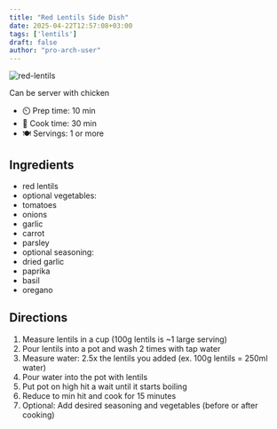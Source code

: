 ```yaml
---
title: "Red Lentils Side Dish"
date: 2025-04-22T12:57:08+03:00
tags: ['lentils']
draft: false
author: "pro-arch-user"
---
```


![red-lentils](/pix/red-lentils-side-dish.webp)

Can be server with chicken

- ⏲️ Prep time: 10 min
- 🍳 Cook time: 30 min
- 🍽️ Servings: 1 or more

## Ingredients

- red lentils
- optional vegetables:
- tomatoes
- onions
- garlic
- carrot
- parsley
- optional seasoning:
- dried garlic
- paprika
- basil
- oregano

## Directions

1. Measure lentils in a cup (100g lentils is ~1 large serving)
2. Pour lentils into a pot and wash 2 times with tap water
3. Measure water: 2.5x the lentils you added (ex. 100g lentils = 250ml water)
4. Pour water into the pot with lentils
5. Put pot on high hit a wait until it starts boiling
6. Reduce to min hit and cook for 15 minutes
7. Optional: Add desired seasoning and vegetables (before or after cooking)
